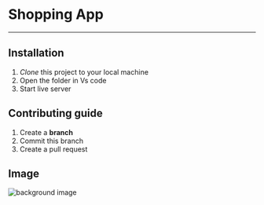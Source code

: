 # Shopping App

****

## Installation

1. _Clone_ this project to your local machine
2. Open the folder in Vs code
3. Start live server

## Contributing guide

1. Create a **branch**
2. Commit this branch
3. Create a pull request

## Image

![background image](images/dt.jpeg)
